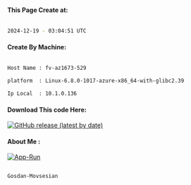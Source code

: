 
   
#### This Page Create at:

```bash

2024-12-19 - 03:04:51 UTC

```

#### Create By Machine:

```bash

Host Name : fv-az1673-529

platform  : Linux-6.8.0-1017-azure-x86_64-with-glibc2.39

Ip Local  : 10.1.0.136

```
#### Download This code Here:

[![GitHub release (latest by date)](https://img.shields.io/github/v/release/Gosdan-Movsesian/Gosdan?style=for-the-badge&label=Download)](https://github.com/Gosdan-Movsesian/Gosdan/releases) 

</p> 

#### About Me :

[![App-Run](https://github.com/Gosdan-Movsesian/Gosdan/actions/workflows/App-Run.yml/badge.svg)](https://github.com/Gosdan-Movsesian/Gosdan/actions/workflows/App-Run.yml)

```bash

Gosdan-Movsesian

```


